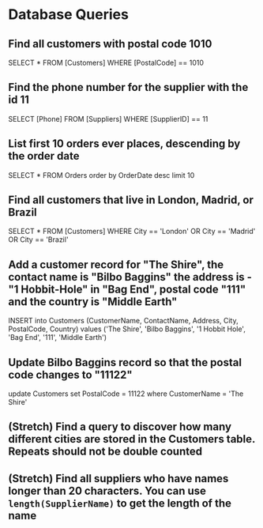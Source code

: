 # Database Queries


## Find all customers with postal code 1010

SELECT * FROM [Customers] WHERE [PostalCode] == 1010

## Find the phone number for the supplier with the id 11

SELECT [Phone] FROM [Suppliers] WHERE [SupplierID] == 11

## List first 10 orders ever places, descending by the order date

SELECT * FROM Orders
order by OrderDate desc
limit 10

## Find all customers that live in London, Madrid, or Brazil

SELECT * FROM [Customers]
WHERE City == 'London' OR City == 'Madrid' OR City == 'Brazil'

## Add a customer record for "The Shire", the contact name is "Bilbo Baggins" the address is -"1 Hobbit-Hole" in "Bag End", postal code "111" and the country is "Middle Earth"

INSERT into Customers (CustomerName, ContactName, Address, City, PostalCode, Country)
values ('The Shire', 'Bilbo Baggins', '1 Hobbit Hole', 'Bag End', '111', 'Middle Earth')

## Update Bilbo Baggins record so that the postal code changes to "11122"

update Customers
set PostalCode = 11122
where CustomerName = 'The Shire'

## (Stretch) Find a query to discover how many different cities are stored in the Customers table. Repeats should not be double counted

## (Stretch) Find all suppliers who have names longer than 20 characters. You can use `length(SupplierName)` to get the length of the name
